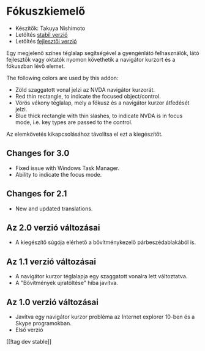 # Fókuszkiemelő #

* Készítők: Takuya Nishimoto
* Letöltés [stabil verzió][2]
* Letöltés [fejlesztői verzió][1]

Egy megjelenő színes téglalap segítségével a gyengénlátó felhasználók, látó
fejlesztők vagy oktatók nyomon követhetik a navigátor kurzort és a fókuszban
lévő elemet.

The following colors are used by this addon:

* Zöld szaggatott vonal jelzi az NVDA navigátor kurzorát.
* Red thin rectangle, to indicate the focused object/control.
* Vörös vékony téglalap, mely a fókusz és a navigátor kurzor átfedését
  jelzi.
* Blue thick rectangle with thin slashes, to indicate NVDA is in focus mode,
  i.e. key types are passed to the control.

Az elemkövetés kikapcsolásához távolítsa el ezt a kiegészítőt.

## Changes for 3.0 ##

* Fixed issue with Windows Task Manager.
* Ability to indicate the focus mode.

## Changes for 2.1 ##

* New and updated translations.

## Az 2.0 verzió változásai ##

* A kiegészítő súgója elérhető a bővítménykezelő párbeszédablakából is.

## Az 1.1 verzió változásai ##

* A navigátor kurzor téglalapja egy szaggatott vonalra lett változtatva.
* A "Bővítmények ujratöltése" hiba javítva.

## Az 1.0 verzió változásai ##

* Javítva egy navigátor kurzor probléma az Internet explorer 10-ben és a
  Skype programokban.
* Első verzió


[[!tag dev stable]]

[1]: http://addons.nvda-project.org/files/get.php?file=fh-dev

[2]: http://addons.nvda-project.org/files/get.php?file=fh
